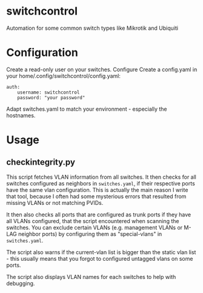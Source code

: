 # switchcontrol
Automation for some common switch types like Mikrotik and Ubiquiti

# Configuration
Create a read-only user on your switches. Configure Create a config.yaml in your home/.config/switchcontrol/config.yaml:

```
auth:
    username: switchcontrol
    password: "your password"
```

Adapt switches.yaml to match your environment - especially the hostnames.

# Usage
## checkintegrity.py
This script fetches VLAN information from all switches. It then checks for all switches configured as neighbors in `switches.yaml`, if
their respective ports have the same vlan configuration. This is actually the main reason I write that tool, because I often had some
mysterious errors that resulted from missing VLANs or not matching PVIDs.

It then also checks all ports that are configured as trunk ports if they have all VLANs configured, that the script encountered when scanning 
the switches. You can exclude certain VLANs (e.g. management VLANs or M-LAG neighbor ports) by configuring them as "special-vlans" in `switches.yaml`.

The script also warns if the current-vlan list is bigger than the static vlan list - this usually means that you forgot to configured untagged vlans on some
ports.

The script also displays VLAN names for each switches to help with debugging.
